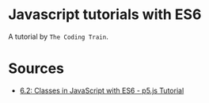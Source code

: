 # Javascript tutorials with ES6
A tutorial by `The Coding Train`.

# Sources
- [6.2: Classes in JavaScript with ES6 - p5.js Tutorial](https://www.youtube.com/watch?v=T-HGdc8L-7w)